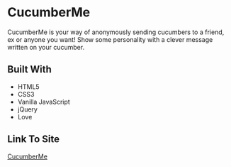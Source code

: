 # CucumberMe

CucumberMe is your way of anonymously sending cucumbers to a friend, ex or anyone you want! Show some personality with a clever message written on your cucumber.

## Built With 

* HTML5
* CSS3
* Vanilla JavaScript
* jQuery
* Love

## Link To Site
[CucumberMe](http://www.cucumberme.com) 
